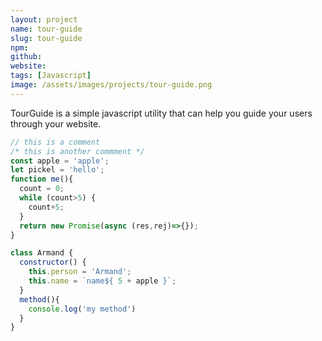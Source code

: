 ```yaml
---
layout: project
name: tour-guide
slug: tour-guide
npm: 
github: 
website: 
tags: [Javascript]
image: /assets/images/projects/tour-guide.png
---
```

TourGuide is a simple javascript utility that can help you guide your users through your website.

```javascript
// this is a comment
/* this is another commment */
const apple = 'apple';
let pickel = 'hello';
function me(){
  count = 0;
  while (count>5) {
    count+5;
  }
  return new Promise(async (res,rej)=>{});
}

class Armand {
  constructor() {
    this.person = 'Armand';
    this.name = `name${ 5 + apple }`;
  }
  method(){
    console.log('my method')
  }
}
```